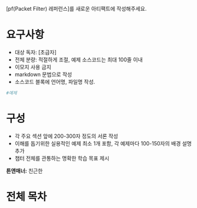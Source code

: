 [pf(Packet Filter) 레퍼런스]를 새로운 아티팩트에 작성해주세요.

# 요구사항

- 대상 독자: [초급자]
- 전체 분량: 적절하게 조절, 예제 소스코드는 최대 100줄 이내
- 이모지 사용 금지
- markdown 문법으로 작성
- 소스코드 블록에 언어명, 파일명 작성.

```python title=example.py
#예제
```

# 구성

- 각 주요 섹션 앞에 200-300자 정도의 서론 작성
- 이해를 돕기위한 실용적인 예제 최소 1개 포함, 각 예제마다 100-150자의 배경 설명 추가
- 챕터 전체를 관통하는 명확한 학습 목표 제시

**톤앤매너:** 친근한

# 전체 목차
